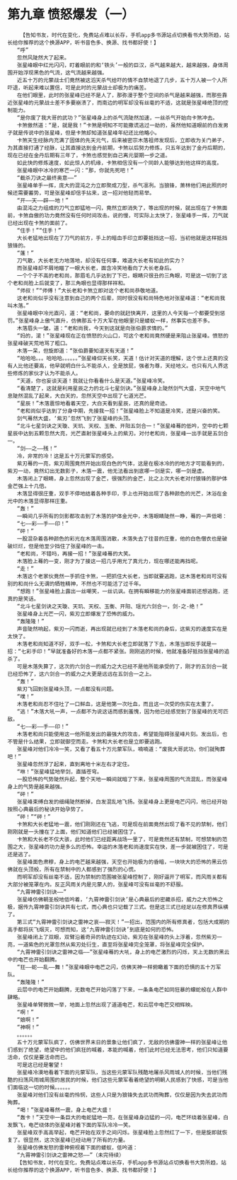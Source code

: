 # 第九章 愤怒爆发（一）
        【告知书友，时代在变化，免费站点难以长存，手机app多书源站点切换看书大势所趋，站长给你推荐的这个换源APP，听书音色多、换源、找书都好使！】
       “呼”
       忽然风陡然大了起来。
       张星峰眼中红光闪闪，盯着眼前的和‘铁头’一般的巨汉，杀气越来越大，越来越强，身体周围开始浮现黑色的气流，这气流越来越强。
       近五十万的元蒙战士们竟然被这滔天杀气给吓的情不自禁地退了几步，五十万人被一个人所吓退，听起来难以置信，可是此时的元蒙战士却极为的痛苦。
       在他们眼里，此时的张星峰已经不是人了，那弥漫于整个空间的杀气是越来越强，而那些靠近张星峰的元蒙战士差不多要崩溃了，而南边的明军却没有丝毫的不适，这就是张星峰绝顶的控制能力。
       “是你废了我大哥的武功？”张星峰身上的杀气流陡然加速，一丝杀气开始向卡煞冲去。
       卡煞傲然道：“是，就是我！”卡煞是明知不可能撒谎逃过一劫的，虽然他知道眼前的白发男子就是传说中的张星峰，但是卡煞却知道张星峰年纪还比他略小。
       卡煞天生经脉内充满了固体的先天元气，后来被密宗木落祖师发现后，立即收为关门弟子，为其直接打通了经脉，让其直接达到金丹前期，卡煞以后努力修炼，只五年达到了金丹后期的，现在已经在金丹后期有三年了，卡煞也感觉到自己离元婴期一步之遥。
       如此快的修炼速度，如此惊人的机缘，卡煞相信没有一个同龄人能够达到他这样的高度。
       张星峰眼中冰冷的寒芒一闪：“那，你就先死吧！”
       “截杀刀诀之最终奥意——”
       张星峰单手一挥，庞大的混沌之力立即聚成刀型，杀气凛冽。当狼锋，萧林他们用此照的时候还需要蓄势，可是张星峰却信手拈来，这一招对他轻而易举。
       “开——天——辟——地！”
       由混沌之力组成的刀气立即猛地一闪，竟然立即消失了，等出现的时候，就出现在了卡煞面前，卡煞自傲的功力竟然没有任何时间攻击。说的慢，可实际上太快了，张星峰手一挥，刀气就已经出现在卡煞的面前了。
       “住手！”“住手！”
       大长老猛地出现在了刀气的前方，手上的暗血手印立即要抵挡这一招，当初他就是这样抵挡狼锋的。
       “蓬！”
       刀气散，大长老无力地落地，却没有任何事，难道大长老有如此的实力？
       而张星峰却不屑地瞄了一眼大长老，面含冷笑地看向了大长老身后。
       一个个子不高的老和尚，那眉毛几乎达到了下巴，眼睛只很丑的三角眼，可是这一切到了这个老和尚脸上后就变了，那三角眼也显得那样祥和。
       “师叔！”“师傅！”大长老和卡煞立即对这个老和尚恭敬地道。
       这老和尚似乎没有注意到自己的两个后辈，同时很没有和尚特色地对张星峰道：“老和尚我叫木落。”
       张星峰眼中冷光直闪，道：“老和尚，要命的就赶快离开，这里的人今天每一个都要受到惩罚。”张星峰身上傲气直升，仿佛那五十万大军在他眼里只是蝼蚁一样，然事实也差不多。
       木落眉头一皱，道：“老和尚我，今天到这就是向张伯爵求情的。”
       “妈的，滚！”张星峰现在正在愤怒的火山口，可这个老和尚竟然硬是来阻止张星峰。愤怒的张星峰破天荒地骂了粗口。
       木落一呆，但旋即道：“张伯爵要知道天有天道！”
       “哈哈哈。。。哈哈哈。。。。。。”张星峰仰天长笑，天道！估计对天道的理解，这个世上还真的没有人比他还要高，他早就明白什么不能杀人，全是放屁，强者为尊，天经地义。也只有凡人界这些修炼的家伙才认为不能杀人。
       “天道，你也妄谈天道！我就让你看看什么是天道。”张星峰冷笑。
       “看清楚了，这就是利用星辰之力的北斗七星剑诀。”张星峰身上陡然剑气大盛，天空中地气息陡然混乱了起来，大白天的，忽然天空中出现了七道光芒。
       “星辰！”木落震惊地看着天空，大白天看到星辰，还真的是奇迹。
       “老和尚似乎达到了分身中期，先接我一招！”张星峰脸上不知道是冷笑，还是兴奋的笑。
       剑气蓦然大盛，‘紫刃’忽然飞到了张星峰的头顶。
       “北斗七星剑诀之天璇、天玑、天权、玉衡、开阳五剑合一！”张星峰蓦的低吟，空中的七颗星辰中达到五颗忽然大亮，光芒直射张星峰头上的紫刃。对付老和尚，张星峰一出手就是五剑合一。
       “剑——之——残！”
       冷，非常的冷！这是五十万元蒙军的感受。
       紫刃蓦的一亮，紫刃周围竟然开始出现白色的气体，这是在极冰冷的的地方才可能看到的，紫刃一动，竟然幻出无数影子，木落一震，他无法看出到底哪一剑是实，哪一剑是虚。
       木落闭上了眼睛，身上忽然出现了金芒，很强烈的金芒，比之上次大长老对付狼锋的那护体金芒强上十几倍。
       木落显得很庄重，双手不停地结着各种手印，手上也开始出现了各种颜色的光芒，沐浴在金光中的木落显得那样庄重。
       “轰！”
       一瞬间几乎所有的剑影都攻击到了木落的护体金光中，木落眼睛陡然一睁，蓦的一声低喝：
       “七——彩——手——印！”
       “砰！”
       一股混杂着各种颜色的彩光在木落周围消散，木落失去了往昔的庄重，他的白色僧衣也是破破烂烂，但是他至少挡住了张星峰的一击。
       “老和尚，不错吗，再接一招！”张星峰蓦的大笑。
       木落脸上蓦的一变，刚才为了接这一招几乎用光了真元力，现在哪还能再挡呢。
       “走！”
       木落这个老家伙竟然一手抓住卡煞，一把抓住大长老，当即就要逃跑，这木落老和尚可没有别的和尚什么无谓的牺牲精神，不然也不可能活了过千年。
       “想跑！”张星峰脸上露出一丝嘲笑，一丝讥讽。在拥有瞬移能力的张星峰面前还想逃跑，还真的是笑话。
       “北斗七星剑诀之天璇、天玑、天权、玉衡、开阳、瑶光六剑合一，剑-之-绝！”
       张星峰身上光芒一闪，紫刃立即爆发了恐怖的威力。
       “轰隆隆！”
       声音陡然响起，紫刃一闪而逝，再出现就已经到了木落老和尚的身后，这紫刃的速度实在是太快了。
       木落老和尚知道不好，双手一松，卡煞和大长老立即就落了下去，木落当即反手就是一招：“七彩手印！”早就准备好的木落一点都不紧张。刚刚逃的时候，他就准备好抵挡张星峰的追杀了。
       可是木落失算了，这次的六剑合一的威力之大已经不是他所能承受的了，刚才的五剑合一就已经恐怖了，这六剑合一的威力之大更是远远在五剑合一之上。
       “轰！”
       紫刃飞回到张星峰头顶，一点都没有问题。
       “噗！”
       木落老和尚忍不住吐了一口鲜血，这是他第一次吐血，而且这一次受的伤实在太重了。
       “逃！”木落大吼一声，一点都不为说这话而感到羞愧，因为他已经感觉到了张星峰的无可匹敌。
       “七——彩——手——印！”
       木落老和尚只能使用这一他所能发出的最强大的攻击，希望能阻碍张星峰片刻。发出后，也不管是什么结果，立即就御空而走。卡煞和大长老也是立即要逃跑。
       张星峰对他们冷冷一笑，又看了看五十万元蒙军队，喃喃道：“废我大哥武功，你们就殉葬吧！”
       张星峰忽然浮了起来，直到离地十米左右才定住。
       “咻！”张星峰猛地举剑，直插苍穹。
       一股恐怖的气势陡然升起，整个天地一瞬间就暗了下来，张星峰周围的气流混乱，而张星峰身上的气势是越来越强。
       “砰！”
       张星峰束缚白发的细绳陡然断掉，白发混乱地飞扬。张星峰身上更是电芒闪闪，他已经开始按照心典最后的秘诀开始孕势了。
       “砰！”“砰！”
       卡煞和大长老猛地一震，他们刚刚还在飞逃，可是现在前面竟然出现了看不见的禁制，他们刚刚就是一头撞在了上面，他们知道他们已经被困住了。
       卡煞和大长老不仅大骇，此时他们已经距离战场一里了，可是竟然还有禁制，可想禁制的范围之大，张星峰的功力是多么的恐怖。幸运的木落老和尚速度实在快，差一步就被困住了，可是还是逃了。
       张星峰面色肃穆，身上的电芒越来越强，天空也开始极为的昏暗，一块块大的恐怖的黑云仿佛就在头顶般，所有在禁制中的人都感到了强烈的心慌。
       而明军却没有丝毫不适，因为禁制的范围被张星峰控制了，刚好逼开了明军，而风雨关都有大部分被笼罩在内。反正风雨关内是元蒙人的，张星峰可没有丝毫的不舒服。
       “九霄神雷引剑诀——”
       张星峰仿佛朝圣般地低吟着，‘九霄神雷引剑诀’是心典最后的密藏杀招，威力之大恐怖之极，据传九霄神雷引剑诀共有七式，而心典也只记载了三式。但是这三式已经足以在修真界纵横了。
       第三式“九霄神雷引剑诀之雷神之哀——寂灭！”一招出，范围内的所有修真者，包括大成期的高手都将灰飞烟灭，可想而知，这‘九霄神雷引剑诀’到底是如何的恐怖。
       张星峰闭上了双眼，双臂沿着奇异的轨迹在幻动，紫刃在张星峰的头上浮着，忽然紫刃一亮，一道紫色的光罩忽然从紫刃处衍生，直至将张星峰完全笼罩，将张星峰完全保护。
       “九霄神雷引剑诀之雷神之临——”张星峰蓦的大吼，身上的电芒激烈的闪烁，天上无数的黑云中的电芒也开始翻腾。
       “狂——蛇——乱——舞！”张星峰眼中电芒之闪，仿佛天神一样俯瞰着下面的恐惧的五十万军队。
       “轰隆隆！”
       云层中的电芒开始翻腾，无数电芒开始闪落了下来，一条条电芒如同狂暴的蠓蛇般在人群中肆略。
       张星峰单臂微微一举，地面上忽然出现了道道电芒，和云层中电芒交相辉映。
       “啊！”
       “娘啊！”
       “神啊！”
       。。。。。。
       五十万元蒙军队疯了，仿佛世界末日的景象让他们疯了，无敌的仿佛雷神一样的张星峰让他们感到了绝望，绝望中的他们疯狂的喊着，本能的喊着，他们此时已经无法思考，他们只知道要活命，仅仅是要活命而已。
       可是这已经是奢望！
       张星峰冷漠地看着下面的元蒙军队，当这些元蒙军队残酷地屠杀风雨城人的时候，当他们残酷的扫荡风雨城周围的居民的时候，他们这些元蒙军看着绝望的明朝人民感到了快感，可是当他们面临这一切的时候。。。。。。
       张星峰对他们没有丝毫的怜悯，这些人只是为狼锋失去武功而殉葬，仅仅是因为失去武功而殉葬。
       “喝！”张星峰蓦然一震，身上电芒大盛！
       “轰卡！”天空中一条巨大的电蛇猛地一亮，在张星峰身边猛的一闪，电芒环绕着张星峰，白发飘飞，电芒绕体的张星峰对着下面的军队冷冷一笑。
       张星峰双手高高举起，电芒开始在双手之间闪烁。张星峰脸上忽然红了一下，但是旋即就恢复了。很显然，这次张星峰已经动用了所有的力量。
       张星峰仿佛发怒的雷神俯视着下面的蝼蚁，低吟道：
       “九霄神雷引剑诀之雷神之怒——”（未完待续）
       【告知书友，时代在变化，免费站点难以长存，手机app多书源站点切换看书大势所趋，站长给你推荐的这个换源APP，听书音色多、换源、找书都好使！】